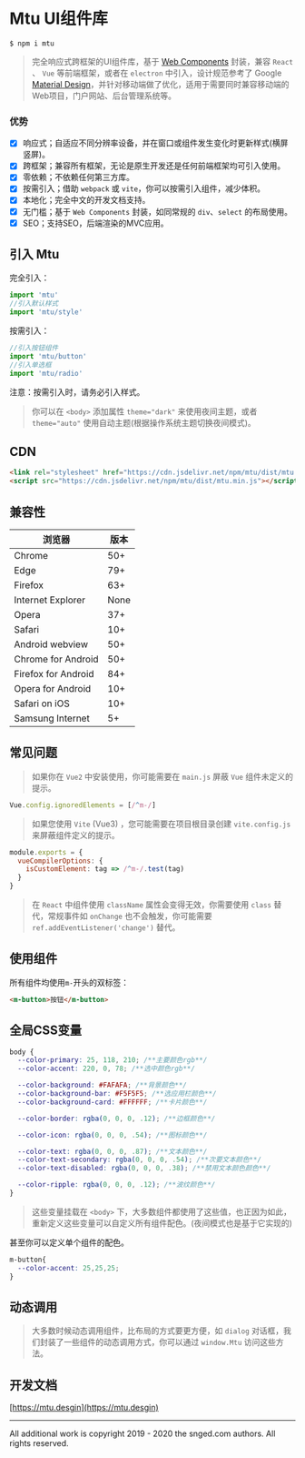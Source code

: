 # Mtu UI组件库

```
$ npm i mtu
```

> 完全响应式跨框架的UI组件库，基于 [Web Components](https://developer.mozilla.org/en-US/docs/Web/Web_Components) 封装，兼容 `React` 、 `Vue` 等前端框架，或者在 `electron` 中引入，设计规范参考了 Google  [Material Design](https://material-io.cn/)，并针对移动端做了优化，适用于需要同时兼容移动端的Web项目，门户网站、后台管理系统等。

### 优势

- [x] 响应式；自适应不同分辨率设备，并在窗口或组件发生变化时更新样式(横屏竖屏)。
- [x] 跨框架；兼容所有框架，无论是原生开发还是任何前端框架均可引入使用。
- [x] 零依赖；不依赖任何第三方库。
- [x] 按需引入；借助 `webpack` 或 `vite`，你可以按需引入组件，减少体积。
- [x] 本地化；完全中文的开发文档支持。
- [x] 无门槛；基于 `Web Components` 封装，如同常规的 `div`、`select` 的布局使用。
- [x] SEO；支持SEO，后端渲染的MVC应用。

## 引入 Mtu

完全引入：
```js
import 'mtu'
//引入默认样式
import 'mtu/style'
```
按需引入：
```js
//引入按钮组件
import 'mtu/button'
//引入单选框
import 'mtu/radio'
```

注意：按需引入时，请务必引入样式。

> 你可以在 `<body>` 添加属性 `theme="dark"` 来使用夜间主题，或者 `theme="auto"` 使用自动主题(根据操作系统主题切换夜间模式)。

## CDN

```html
<link rel="stylesheet" href="https://cdn.jsdelivr.net/npm/mtu/dist/mtu.min.css">
<script src="https://cdn.jsdelivr.net/npm/mtu/dist/mtu.min.js"></script>
```

## 兼容性

| 浏览器           | 版本 |
| ------------------- | ---- |
| Chrome              | 50+  |
| Edge                | 79+  |
| Firefox             | 63+  |
| Internet Explorer   | None |
| Opera               | 37+  |
| Safari              | 10+  |
| Android webview     | 50+  |
| Chrome for Android  | 50+  |
| Firefox for Android | 84+  |
| Opera for Android   | 10+  |
| Safari on iOS       | 10+  |
| Samsung Internet    | 5+   |


## 常见问题

> 如果你在 `Vue2` 中安装使用，你可能需要在 `main.js` 屏蔽 `Vue` 组件未定义的提示。

```js
Vue.config.ignoredElements = [/^m-/]
```

> 如果您使用 `Vite` (Vue3) ，您可能需要在项目根目录创建 `vite.config.js` 来屏蔽组件定义的提示。

```js
module.exports = {
  vueCompilerOptions: {
    isCustomElement: tag => /^m-/.test(tag)
  }
}
```

> 在 `React` 中组件使用 `className` 属性会变得无效，你需要使用 `class` 替代，常规事件如 `onChange` 也不会触发，你可能需要 `ref.addEventListener('change')` 替代。

## 使用组件

所有组件均使用`m-`开头的双标签：
```html
<m-button>按钮</m-button>
```

## 全局CSS变量

```css
body {
  --color-primary: 25, 118, 210; /**主要颜色rgb**/
  --color-accent: 220, 0, 78; /**选中颜色rgb**/

  --color-background: #FAFAFA; /**背景颜色**/
  --color-background-bar: #F5F5F5; /**选应用栏颜色**/
  --color-background-card: #FFFFFF; /**卡片颜色**/

  --color-border: rgba(0, 0, 0, .12); /**边框颜色**/

  --color-icon: rgba(0, 0, 0, .54); /**图标颜色**/

  --color-text: rgba(0, 0, 0, .87); /**文本颜色**/
  --color-text-secondary: rgba(0, 0, 0, .54); /**次要文本颜色**/
  --color-text-disabled: rgba(0, 0, 0, .38); /**禁用文本颜色颜色**/

  --color-ripple: rgba(0, 0, 0, .12); /**波纹颜色**/
}
```

> 这些变量挂载在 `<body>` 下，大多数组件都使用了这些值，也正因为如此，重新定义这些变量可以自定义所有组件配色。(夜间模式也是基于它实现的)

甚至你可以定义单个组件的配色。

```css
m-button{
  --color-accent: 25,25,25;
}
```

## 动态调用

> 大多数时候动态调用组件，比布局的方式要更方便，如 `dialog` 对话框，我们封装了一些组件的动态调用方式，你可以通过 `window.Mtu` 访问这些方法。

## 开发文档

[https://mtu.desgin](https://mtu.desgin)

---

All additional work is copyright 2019 - 2020 the snged.com authors. All rights reserved.